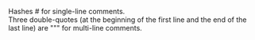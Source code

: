 Hashes # for single-line comments.   
Three double-quotes (at the beginning of the first line and the end of the last line) are """ for multi-line comments.   
